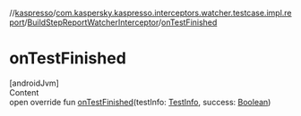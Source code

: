 //[kaspresso](../../index.md)/[com.kaspersky.kaspresso.interceptors.watcher.testcase.impl.report](../index.md)/[BuildStepReportWatcherInterceptor](index.md)/[onTestFinished](on-test-finished.md)



# onTestFinished  
[androidJvm]  
Content  
open override fun [onTestFinished](on-test-finished.md)(testInfo: [TestInfo](../../com.kaspersky.kaspresso.testcases.models.info/-test-info/index.md), success: [Boolean](https://kotlinlang.org/api/latest/jvm/stdlib/kotlin/-boolean/index.html))  



